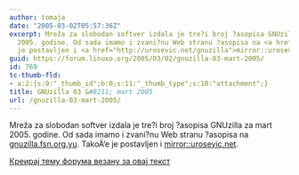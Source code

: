 ```yaml
---
author: tomaja
date: "2005-03-02T05:57:36Z"
excerpt: Mreža za slobodan softver izdala je tre?i broj ?asopisa GNUzilla za mart
  2005. godine. Od sada imamo i zvani?nu Web stranu ?asopisa na <a href="http://gnuzilla.fsn.org.yu">gnuzilla.fsn.org.yu</a>.  TakoÄ‘e
  je postavljen i <a href="http://urosevic.net/gnuzilla">mirror::urosevic.net</a>.
guid: https://forum.linuxo.org/2005/03/02/gnuzilla-03-mart-2005/
id: 769
tc-thumb-fld:
- a:2:{s:9:"_thumb_id";b:0;s:11:"_thumb_type";s:10:"attachment";}
title: GNUzilla 03 &#8211; mart 2005
url: /gnuzilla-03-mart-2005/
---
```

Mreža za slobodan softver izdala je tre?i broj ?asopisa GNUzilla za mart 2005. godine. Od sada imamo i zvani?nu Web stranu ?asopisa na [gnuzilla.fsn.org.yu](http://gnuzilla.fsn.org.yu). TakoÄ‘e je postavljen i [mirror::urosevic.net](http://urosevic.net/gnuzilla).<!--break-->

[Креирај тему форума везану за овај текст](https://linuxo.org/nova-tema-na-forumu/?se_pid=769)